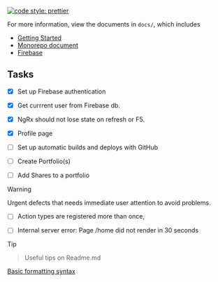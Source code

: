 [![code style: prettier](https://img.shields.io/badge/code_style-prettier-ff69b4.svg?style=flat-square)](https://github.com/prettier/prettier)



For more information, view the documents in `docs/`, which includes

-   [Getting Started](./docs/getting-started.md)
-   [Monorepo document](./docs/monorepo.md)
-   [Firebase](./docs/firebase.md)


## Tasks

- [x] Set up Firebase authentication

- [x] Get currrent user from Firebase db. 

- [x] NgRx should not lose state on refresh or F5. 

- [x] Profile page

- [ ] Set up automatic builds and deploys with GitHub

- [ ] Create Portfolio(s)

- [ ] Add Shares to a portfolio



> [!WARNING]
> Urgent defects that needs immediate user attention to avoid problems.

- [ ] Action types are registered more than once,

- [ ] Internal server error: Page /home did not render in 30 seconds



> [!TIP]

> Useful tips on Readme.md 

[Basic formatting syntax](https://docs.github.com/en/get-started/writing-on-github/getting-started-with-writing-and-formatting-on-github/basic-writing-and-formatting-syntax)


